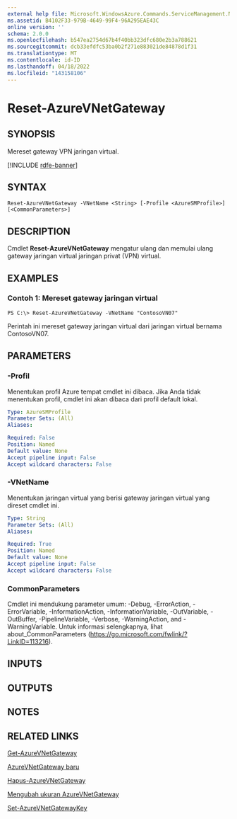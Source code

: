 ```yaml
---
external help file: Microsoft.WindowsAzure.Commands.ServiceManagement.Network.dll-Help.xml
ms.assetid: B4102F33-979B-4649-99F4-96A295EAE43C
online version: ''
schema: 2.0.0
ms.openlocfilehash: b547ea2754d67b4f40bb323dfc680e2b3a788621
ms.sourcegitcommit: dcb33efdfc53ba0b2f271e883021de84878d1f31
ms.translationtype: MT
ms.contentlocale: id-ID
ms.lasthandoff: 04/18/2022
ms.locfileid: "143158106"
---
```

# Reset-AzureVNetGateway

## SYNOPSIS
Mereset gateway VPN jaringan virtual.

[!INCLUDE [rdfe-banner](../../includes/rdfe-banner.md)]

## SYNTAX

```
Reset-AzureVNetGateway -VNetName <String> [-Profile <AzureSMProfile>] [<CommonParameters>]
```

## DESCRIPTION
Cmdlet **Reset-AzureVNetGateway** mengatur ulang dan memulai ulang gateway jaringan virtual jaringan privat (VPN) virtual.

## EXAMPLES

### Contoh 1: Mereset gateway jaringan virtual
```
PS C:\> Reset-AzureVNetGateway -VNetName "ContosoVN07"
```

Perintah ini mereset gateway jaringan virtual dari jaringan virtual bernama ContosoVN07.

## PARAMETERS

### -Profil
Menentukan profil Azure tempat cmdlet ini dibaca. Jika Anda tidak menentukan profil, cmdlet ini akan dibaca dari profil default lokal.

```yaml
Type: AzureSMProfile
Parameter Sets: (All)
Aliases: 

Required: False
Position: Named
Default value: None
Accept pipeline input: False
Accept wildcard characters: False
```

### -VNetName
Menentukan jaringan virtual yang berisi gateway jaringan virtual yang direset cmdlet ini.

```yaml
Type: String
Parameter Sets: (All)
Aliases: 

Required: True
Position: Named
Default value: None
Accept pipeline input: False
Accept wildcard characters: False
```

### CommonParameters
Cmdlet ini mendukung parameter umum: -Debug, -ErrorAction, -ErrorVariable, -InformationAction, -InformationVariable, -OutVariable, -OutBuffer, -PipelineVariable, -Verbose, -WarningAction, and -WarningVariable. Untuk informasi selengkapnya, lihat about_CommonParameters (https://go.microsoft.com/fwlink/?LinkID=113216).

## INPUTS

## OUTPUTS

## NOTES

## RELATED LINKS

[Get-AzureVNetGateway](./Get-AzureVNetGateway.md)

[AzureVNetGateway baru](./New-AzureVNetGateway.md)

[Hapus-AzureVNetGateway](./Remove-AzureVNetGateway.md)

[Mengubah ukuran AzureVNetGateway](./Resize-AzureVNetGateway.md)

[Set-AzureVNetGatewayKey](./Set-AzureVNetGatewayKey.md)


